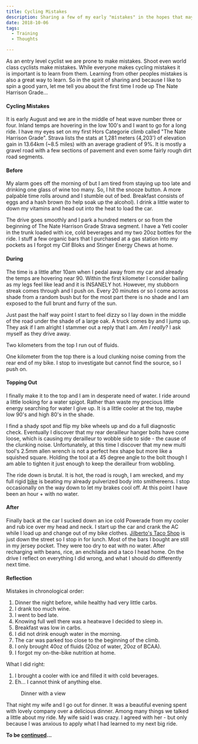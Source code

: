 ```yaml
---
title: Cycling Mistakes
description: Sharing a few of my early "mistakes" in the hopes that maybe you will learn from them..
date: 2018-10-06
tags:
  - Training
  - Thoughts

---
```


<p>As an entry level cyclist we are prone to make mistakes. Shoot even world class cyclists make mistakes. While everyone makes cycling mistakes it is&nbsp;important is to learn from them. Learning from other peoples mistakes is also a great way to learn. So in the spirit of sharing and because I like to spin a good yarn, let me tell you about the first time I rode up The Nate Harrison Grade...</p>

<h4>Cycling Mistakes</h4>

<p>It is early August and we are in the middle of heat wave number three or four. Inland temps are hovering in the low 100's and I want to go for a long ride. I have my eyes set on my first Hors Categorie climb called "The Nate Harrison Grade". Strava lists the stats at 1,281 meters (4,203') of elevation gain in 13.64km (~8.5 miles) with an average gradient of 9%. It is mostly a gravel road&nbsp;with a few sections of pavement and even some fairly rough dirt road segments.</p>

<h4>Before</h4>

<p>My alarm goes off the morning of but I am tired from staying up too late and drinking one glass of wine too many. So, I hit the snooze button. A more palpable time rolls around and I stumble out of bed. Breakfast consists of eggs and a hash brown (to help soak up the alcohol). I drink a little water to down my vitamins and head out into the heat to load the car.&nbsp;</p>

<p>The drive goes smoothly and I park a hundred meters or so from the beginning of&nbsp;The Nate Harrison Grade Strava segment. I have a Yeti cooler in the trunk loaded with ice, cold beverages and my two 20oz bottles for the ride. I stuff a few organic bars that I purchased at a gas station into my pockets as I forgot my Clif Bloks and Stinger Energy Chews at home.</p>

<h4>During</h4>

<p>The time is a little after 10am when I pedal away from my car and already the temps are hovering near 90. Within the first kilometer I consider bailing as my legs feel like lead and it is INSANELY hot. However, my stubborn streak comes through and I push on. Every 20 minutes or so I come across shade from a random bush but for the most part there is no shade and I am exposed to the full brunt and furry of the sun.</p>

<p>Just past the half way point I start to feel dizzy so I lay down in the middle of the road under the shade of a large oak. A truck comes by and I jump up. They ask if I am alright I stammer out a reply that I am.&nbsp;<em>Am I really?</em> I ask myself as they drive away.</p>

<p>Two kilometers from the top I run out of fluids.</p>

<p>One kilometer from the top there is a loud clunking noise coming from the rear end of my bike. I stop to investigate but cannot find the source, so I push on.&nbsp;</p>

<h4>Topping Out</h4>

<p>I finally make it to the top and I am in desperate need of water. I ride around a little looking for a water spigot. Rather than waste my precious little energy searching for water I give up. It is a little cooler at the top, maybe low 90's and high 80's in the shade. </p>

<p>I find a shady spot and flip my bike wheels up and do a full diagnostic check. Eventually I discover that my rear derailleur hanger bolts have come loose, which is causing my&nbsp;derailleur to wobble side to side - the cause of the clunking noise. Unfortunately, at this time I discover that my new multi tool's 2.5mm allen wrench is not a perfect hex shape but more like a squished square. Holding the tool at a 45 degree angle to the bolt though I am able to tighten it just enough to keep the&nbsp;derailleur from wobbling.</p>


<p>The ride down is brutal. It is hot, the road is rough, I am wrecked, and my full rigid <a href="http://157.230.153.196/khs-grit-110/" target="_blank">bike</a>&nbsp;is beating my already pulverized body into smithereens. I stop occasionally on the way down to let my brakes cool off. At this point I have been an hour + with no water.&nbsp;</p>

<h4>After</h4>

<p>Finally back at the car I sucked down an ice cold Powerade from my cooler and rub ice over my head and neck. I start up the car and crank the AC while I load up and change out of my bike clothes. <a href="https://goo.gl/maps/GbYu7LxjHX12" target="_blank" rel="noopener">Jilberto's Taco Shop</a>&nbsp;is just down the street so I stop in for lunch. Most of the bars I bought are still in my jersey pocket. They were too dry to eat with no water. After recharging with beans, rice, an enchilada and a taco I head home. On the drive I reflect on everything I did wrong, and what I should do differently next time.<br></p>

<h4>Reflection</h4>

<p>Mistakes in chronological order:</p>

<ol><li>Dinner the night before, while healthy had very little carbs.</li><li>I drank too much wine.</li><li>I went to bed late.</li><li>Knowing full well there was a heatwave I decided to sleep in.</li><li>Breakfast was low in carbs.</li><li>I did not drink enough water in the morning.&nbsp;</li><li>The car was parked too close to the beginning of the climb.</li><li>I only brought 40oz of fluids (20oz of water, 20oz of BCAA).</li><li>I forgot my on-the-bike nutrition at home.</li></ol>

<p>What I did right:</p>

<ol><li>I brought a cooler with ice and filled it with cold beverages.</li><li>Eh... I cannot think of anything else.</li></ol>

<figure class="wp-block-image alignwide"><img src="http://157.230.153.196/wp-content/uploads/2018/10/nate-harrison-grade-pala-california-gravel-road-hors-categorie-climb-post-ride-dinner-views.jpg" alt="" class="wp-image-218"/><figcaption>Dinner with a view</figcaption></figure>

<p>That night my wife and I go out for dinner. It was a beautiful evening spent with lovely company over a delicious dinner. Among many things we talked a little about my ride. My wife said I was crazy. I agreed with her - but only because I was anxious to apply what I had learned to my next big ride.</p>

<p><strong>To be <a href="http://157.230.153.196/glendora-mountain-road/" target="_blank" rel="noreferrer noopener" aria-label="To be continued... (opens in a new tab)">continued</a>...</strong></p>
